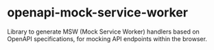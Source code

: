 # openapi-mock-service-worker

Library to generate MSW (Mock Service Worker) handlers based on OpenAPI specifications, for mocking API endpoints within the browser.

